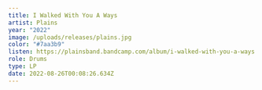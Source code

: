 ```yaml
---
title: I Walked With You A Ways
artist: Plains
year: "2022"
image: /uploads/releases/plains.jpg
color: "#7aa3b9"
listen: https://plainsband.bandcamp.com/album/i-walked-with-you-a-ways
role: Drums
type: LP
date: 2022-08-26T00:08:26.634Z
---
```

